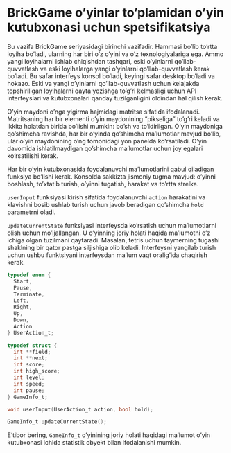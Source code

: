 # BrickGame o’yinlar to’plamidan o’yin kutubxonasi uchun spetsifikatsiya

Bu vazifa BrickGame seriyasidagi birinchi vazifadir. Hammasi bo’lib to’rtta loyiha bo’ladi, ularning har biri o’z o’yini va o’z texnologiyalariga ega. Ammo yangi loyihalarni ishlab chiqishdan tashqari, eski o’yinlarni qo’llab-quvvatlash va eski loyihalarga yangi o’yinlarni qo’llab-quvvatlash kerak bo’ladi. Bu safar interfeys konsol bo’ladi, keyingi safar desktop bo’ladi va hokazo. Eski va yangi o’yinlarni qo’llab-quvvatlash uchun kelajakda topshiriligan loyihalarni qayta yozishga to’g’ri kelmasligi uchun API interfeyslari va kutubxonalari qanday tuzilganligini oldindan hal qilish kerak.

O’yin maydoni o’nga yigirma hajmidagi matritsa sifatida ifodalanadi. Matritsaning har bir elementi o’yin maydonining “pikseliga” to’g’ri keladi va ikkita holatdan birida bo’lishi mumkin: bo’sh va to’ldirilgan. O’yin maydoniga qo’shimcha ravishda, har bir o’yinda qo’shimcha ma’lumotlar mavjud bo’lib, ular o’yin maydonining o’ng tomonidagi yon panelda ko’rsatiladi. O’yin davomida ishlatilmaydigan qo’shimcha ma’lumotlar uchun joy egalari ko’rsatilishi kerak.

Har bir o’yin kutubxonasida foydalanuvchi ma’lumotlarini qabul qiladigan funksiya bo’lishi kerak. Konsolda sakkizta jismoniy tugma mavjud: o’yinni boshlash, to’xtatib turish, o’yinni tugatish, harakat va to’rtta strelka.

`userInput` funksiyasi kirish sifatida foydalanuvchi `action` harakatini va klavishni bosib ushlab turish uchun javob beradigan qo’shimcha `hold` parametrni oladi.

`updateCurrentState` funksiyasi interfeysda ko’rsatish uchun ma’lumotlarni olish uchun mo’ljallangan. U o’yinning joriy holati haqida ma’lumotni o’z ichiga olgan tuzilmani qaytaradi. Masalan, tetris uchun taymerning tugashi shaklning bir qator pastga siljishiga olib keladi. Interfeysni yangilab turish uchun ushbu funktsiyani interfeysdan ma’lum vaqt oralig’ida chaqirish kerak.

```c
typedef enum {
  Start,
  Pause,
  Terminate,
  Left,
  Right,
  Up,
  Down,
  Action
} UserAction_t;

typedef struct {
  int **field;
  int **next;
  int score;
  int high_score;
  int level;
  int speed;
  int pause;
} GameInfo_t;

void userInput(UserAction_t action, bool hold);

GameInfo_t updateCurrentState();
```

E’tibor bering, `GameInfo_t` o’yinining joriy holati haqidagi ma’lumot o’yin kutubxonasi ichida statistik obyekt bilan ifodalanishi mumkin.